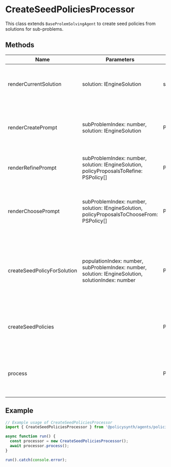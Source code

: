 # CreateSeedPoliciesProcessor

This class extends `BaseProlemSolvingAgent` to create seed policies from solutions for sub-problems.

## Methods

| Name                           | Parameters                                                                 | Return Type                  | Description                                                                                   |
|--------------------------------|----------------------------------------------------------------------------|------------------------------|-----------------------------------------------------------------------------------------------|
| renderCurrentSolution          | solution: IEngineSolution                                                  | string                       | Renders the current solution into a formatted string.                                         |
| renderCreatePrompt             | subProblemIndex: number, solution: IEngineSolution                         | Promise<SystemMessage[]>     | Prepares the prompt for creating policy proposals based on a solution.                        |
| renderRefinePrompt             | subProblemIndex: number, solution: IEngineSolution, policyProposalsToRefine: PSPolicy[] | Promise<SystemMessage[]>     | Prepares the prompt for refining policy proposals.                                            |
| renderChoosePrompt             | subProblemIndex: number, solution: IEngineSolution, policyProposalsToChooseFrom: PSPolicy[] | Promise<SystemMessage[]>     | Prepares the prompt for choosing the best policy proposal from a list.                        |
| createSeedPolicyForSolution    | populationIndex: number, subProblemIndex: number, solution: IEngineSolution, solutionIndex: number | Promise<PSPolicy>            | Creates a seed policy for a given solution by generating, refining, and choosing policy proposals. |
| createSeedPolicies             |                                                                            | Promise<void>                | Iterates over sub-problems and their solutions to create seed policies.                       |
| process                        |                                                                            | Promise<void>                | Main method to start the process of creating seed policies.                                   |

## Example

```typescript
// Example usage of CreateSeedPoliciesProcessor
import { CreateSeedPoliciesProcessor } from '@policysynth/agents/policies/create/createSeedPolicies.ts';

async function run() {
  const processor = new CreateSeedPoliciesProcessor();
  await processor.process();
}

run().catch(console.error);
```